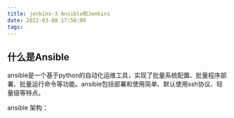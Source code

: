 ```yaml
---
title: jenkins-3 Ansible和Jenkins
date: 2022-03-08 17:50:00
tags:
---
```


## 什么是Ansible
ansible是一个基于python的自动化运维工具，实现了批量系统配置、批量程序部署、批量运行命令等功能。ansible包括部署和使用简单、默认使用ssh协议、轻量级等特点。

ansible 架构：
